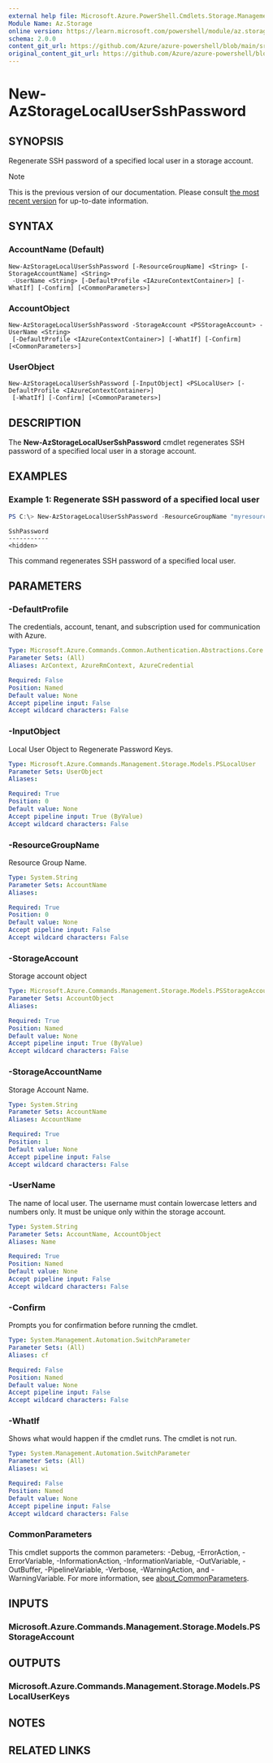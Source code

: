 ```yaml
---
external help file: Microsoft.Azure.PowerShell.Cmdlets.Storage.Management.dll-Help.xml
Module Name: Az.Storage
online version: https://learn.microsoft.com/powershell/module/az.storage/new-azstoragelocalusersshpassword
schema: 2.0.0
content_git_url: https://github.com/Azure/azure-powershell/blob/main/src/Storage/Storage.Management/help/New-AzStorageLocalUserSshPassword.md
original_content_git_url: https://github.com/Azure/azure-powershell/blob/main/src/Storage/Storage.Management/help/New-AzStorageLocalUserSshPassword.md
---
```


# New-AzStorageLocalUserSshPassword

## SYNOPSIS
Regenerate SSH password of a specified local user in a storage account.

> [!NOTE]
>This is the previous version of our documentation. Please consult [the most recent version](/powershell/module/az.storage/new-azstoragelocalusersshpassword) for up-to-date information.

## SYNTAX

### AccountName (Default)
```
New-AzStorageLocalUserSshPassword [-ResourceGroupName] <String> [-StorageAccountName] <String>
 -UserName <String> [-DefaultProfile <IAzureContextContainer>] [-WhatIf] [-Confirm] [<CommonParameters>]
```

### AccountObject
```
New-AzStorageLocalUserSshPassword -StorageAccount <PSStorageAccount> -UserName <String>
 [-DefaultProfile <IAzureContextContainer>] [-WhatIf] [-Confirm] [<CommonParameters>]
```

### UserObject
```
New-AzStorageLocalUserSshPassword [-InputObject] <PSLocalUser> [-DefaultProfile <IAzureContextContainer>]
 [-WhatIf] [-Confirm] [<CommonParameters>]
```

## DESCRIPTION
The **New-AzStorageLocalUserSshPassword** cmdlet regenerates SSH password of a specified local user in a storage account.

## EXAMPLES

### Example 1: Regenerate SSH password of a specified local user
```powershell
PS C:\> New-AzStorageLocalUserSshPassword -ResourceGroupName "myresourcegroup" -AccountName "mystorageaccount" -UserName testuser1
```

```output
SshPassword                                                                             
-----------                                                                             
<hidden>
```

This command regenerates SSH password of a specified local user.

## PARAMETERS

### -DefaultProfile
The credentials, account, tenant, and subscription used for communication with Azure.

```yaml
Type: Microsoft.Azure.Commands.Common.Authentication.Abstractions.Core.IAzureContextContainer
Parameter Sets: (All)
Aliases: AzContext, AzureRmContext, AzureCredential

Required: False
Position: Named
Default value: None
Accept pipeline input: False
Accept wildcard characters: False
```

### -InputObject
Local User Object to  Regenerate Password Keys.

```yaml
Type: Microsoft.Azure.Commands.Management.Storage.Models.PSLocalUser
Parameter Sets: UserObject
Aliases:

Required: True
Position: 0
Default value: None
Accept pipeline input: True (ByValue)
Accept wildcard characters: False
```

### -ResourceGroupName
Resource Group Name.

```yaml
Type: System.String
Parameter Sets: AccountName
Aliases:

Required: True
Position: 0
Default value: None
Accept pipeline input: False
Accept wildcard characters: False
```

### -StorageAccount
Storage account object

```yaml
Type: Microsoft.Azure.Commands.Management.Storage.Models.PSStorageAccount
Parameter Sets: AccountObject
Aliases:

Required: True
Position: Named
Default value: None
Accept pipeline input: True (ByValue)
Accept wildcard characters: False
```

### -StorageAccountName
Storage Account Name.

```yaml
Type: System.String
Parameter Sets: AccountName
Aliases: AccountName

Required: True
Position: 1
Default value: None
Accept pipeline input: False
Accept wildcard characters: False
```

### -UserName
The name of local user.
The username must contain lowercase letters and numbers only.
It must be unique only within the storage account.

```yaml
Type: System.String
Parameter Sets: AccountName, AccountObject
Aliases: Name

Required: True
Position: Named
Default value: None
Accept pipeline input: False
Accept wildcard characters: False
```

### -Confirm
Prompts you for confirmation before running the cmdlet.

```yaml
Type: System.Management.Automation.SwitchParameter
Parameter Sets: (All)
Aliases: cf

Required: False
Position: Named
Default value: None
Accept pipeline input: False
Accept wildcard characters: False
```

### -WhatIf
Shows what would happen if the cmdlet runs.
The cmdlet is not run.

```yaml
Type: System.Management.Automation.SwitchParameter
Parameter Sets: (All)
Aliases: wi

Required: False
Position: Named
Default value: None
Accept pipeline input: False
Accept wildcard characters: False
```

### CommonParameters
This cmdlet supports the common parameters: -Debug, -ErrorAction, -ErrorVariable, -InformationAction, -InformationVariable, -OutVariable, -OutBuffer, -PipelineVariable, -Verbose, -WarningAction, and -WarningVariable. For more information, see [about_CommonParameters](http://go.microsoft.com/fwlink/?LinkID=113216).

## INPUTS

### Microsoft.Azure.Commands.Management.Storage.Models.PSStorageAccount

## OUTPUTS

### Microsoft.Azure.Commands.Management.Storage.Models.PSLocalUserKeys

## NOTES

## RELATED LINKS
